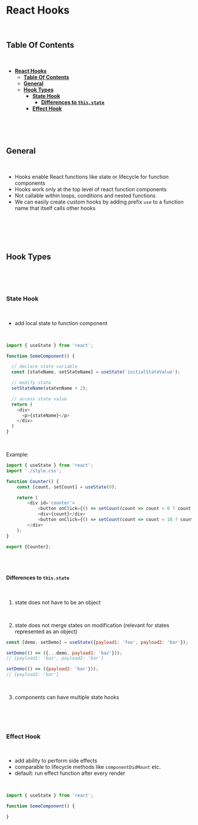 # **React Hooks**
<br>

## **Table Of Contents**
<br>

- [**React Hooks**](#react-hooks)
  - [**Table Of Contents**](#table-of-contents)
  - [**General**](#general)
  - [**Hook Types**](#hook-types)
    - [**State Hook**](#state-hook)
      - [**Differences to `this.state`**](#differences-to-thisstate)
    - [**Effect Hook**](#effect-hook)

<br>
<br>
<br>

## **General**
<br>

* Hooks enable React functions like state or lifecycle for function components
* Hooks work only at the top level of react function components
* Not callable within loops, conditions and nested functions
* We can easily create custom hooks by adding prefix `use` to a function name that itself calls other hooks

<br>
<br>
<br>
<br>

## **Hook Types**
<br>
<br>
<br>

### **State Hook**
<br>

* add local state to function component

<br>

```javascript
import { useState } from 'react';

function SomeComponent() {

  // declare state variable 
  const [stateName, setStateName] = useState('initialStateValue');

  // modify state
  setStateName(statenName + 2);

  // access state value
  return (
    <div>
      <p>{stateName}</p>
    </div>
  )
}
```

<br>

Example:

```javascript
import { useState } from 'react';
import './style.css';

function Counter() {
    const [count, setCount] = useState(0);

    return (
        <div id='counter'>
            <button onClick={() => setCount(count => count > 0 ? count - 1 : count)}>-</button>
            <div>{count}</div>
            <button onClick={() => setCount(count => count < 10 ? count + 1 : count)}>+</button>
        </div>
    );
}

export {Counter};
```

<br>
<br>

#### **Differences to `this.state`**
<br>

1. state does not have to be an object
 <br>

2. state does not merge states on modification (relevant for states represented as an object)

```javascript
const [demo, setDemo] = useState({payload1: 'foo', payload2: 'bar'});

setDemo(() => ({...demo, payload1: 'baz'}));  
// {payload1: 'baz', payload2: 'bar'}

setDemo(() => ({payload2: 'bar'}));
// {payload2: 'bar'}
```
<br>

3. components can have multiple state hooks

<br>
<br>
<br>

### **Effect Hook**
<br>

* add ability to perform side effects 
* comparable to lifecycle methods like `componentDidMount` etc.
* default: run effect function after every render

<br>

```javascript
import { useState } from 'react';

function SomeComponent() {

}
```
